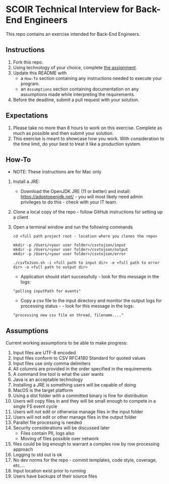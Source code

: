 # SCOIR Technical Interview for Back-End Engineers
This repo contains an exercise intended for Back-End Engineers.

## Instructions
1. Fork this repo.
1. Using technology of your choice, complete [the assignment](./Assignment.md).
1. Update this README with
    * a `How-To` section containing any instructions needed to execute your program.
    * an `Assumptions` section containing documentation on any assumptions made while interpreting the requirements.
1. Before the deadline, submit a pull request with your solution.

## Expectations
1. Please take no more than 8 hours to work on this exercise. Complete as much as possible and then submit your solution.
1. This exercise is meant to showcase how you work. With consideration to the time limit, do your best to treat it like a production system.

## How-To
- NOTE: These instructions are for Mac only 

1. Install a JRE:  
   - Download the OpenJDK JRE (11 or better) and install: https://adoptopenjdk.net/ - you will most likely need admin privileges to do this - check with your IT team.

2. Clone a local copy of the repo - follow GitHub instructions for setting up a client

3. Open a terminal window and run the following commands
    ```
    cd <full path project root - location where you clones the repo> 
    
    mkdir -p /Users/<your user folder>/csvtojson/input
    mkdir -p /Users/<your user folder>/csvtojson/output
    mkdir -p /Users/<your user folder>/csvtojson/error
    
    ./csvToJson.sh -i <full path to input dir> -e <full path to error dir> -o <full path to output dir>
    ```
   
   - Application should start successfully - look for this message in the logs:
   ``` 
   "polling inputPath for events"
   ```
    
   - Copy a csv file to the input directory and monitor the output logs for processing status - - look for this message in the logs:
   ``` 
   "processing new csv file on thread, filename...."
   ```
   
## Assumptions

Current working assumptions to be able to make progress:

1. Input files are UTF-8 encoded
2. Input files conform to CSV RFC4180 Standard for quoted values
3. Input files use only comma delimiters
4. All columns are provided in the order specified in the requirements
5. A command line tool is what the user wants
6. Java is an acceptable technology
7. Installing a JRE is something users will be capable of doing
8. MacOS is the target platform 
9. Using a dist folder with a committed binary is fine for distribution
10. Users will copy files in and they will be small enough to compete in a single FS event cycle
11. Users will not edit or otherwise manage files in the input folder
12. Users will not edit or other manage files in the output folder
13. Parallel file processing is needed
14. Security considerations will be discussed later
     - Files contain PII, logs also
      - Moving of files possible over network
15. files could be big enough to warrant a complex row by row processing approach
16. Logging to std out is ok
17. No dev norms for the repo - commit templates, code style, coverage, etc….
18. Input location exist prior to running
19. Users have backups of their source files



